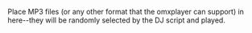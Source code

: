 Place MP3 files (or any other format that the omxplayer can support) in here--they will be randomly selected by the DJ script and played.
